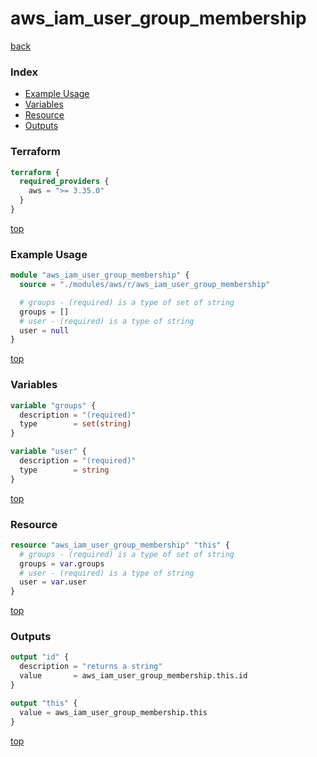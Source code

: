 # aws_iam_user_group_membership

[back](../aws.md)

### Index

- [Example Usage](#example-usage)
- [Variables](#variables)
- [Resource](#resource)
- [Outputs](#outputs)

### Terraform

```terraform
terraform {
  required_providers {
    aws = ">= 3.35.0"
  }
}
```

[top](#index)

### Example Usage

```terraform
module "aws_iam_user_group_membership" {
  source = "./modules/aws/r/aws_iam_user_group_membership"

  # groups - (required) is a type of set of string
  groups = []
  # user - (required) is a type of string
  user = null
}
```

[top](#index)

### Variables

```terraform
variable "groups" {
  description = "(required)"
  type        = set(string)
}

variable "user" {
  description = "(required)"
  type        = string
}
```

[top](#index)

### Resource

```terraform
resource "aws_iam_user_group_membership" "this" {
  # groups - (required) is a type of set of string
  groups = var.groups
  # user - (required) is a type of string
  user = var.user
}
```

[top](#index)

### Outputs

```terraform
output "id" {
  description = "returns a string"
  value       = aws_iam_user_group_membership.this.id
}

output "this" {
  value = aws_iam_user_group_membership.this
}
```

[top](#index)